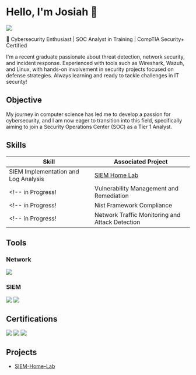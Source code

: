 # Hello, I'm Josiah 👋
<a href="http://www.linkedin.com/in/josiahsam"><img src="https://img.shields.io/badge/-LinkedIn-0072b1?&style=for-the-badge&logo=linkedin&logoColor=white" /></a>

🚀 Cybersecurity Enthusiast | SOC Analyst in Training | CompTIA Security+ Certified

I'm a recent graduate passionate about threat detection, network security, and incident response. Experienced with tools such as Wireshark, Wazuh, and Linux, with hands-on involvement in security projects focused on defense strategies. Always learning and ready to tackle challenges in IT security!


## Objective
My journey in computer science has led me to develop a passion for cybersecurity, and I am now eager to transition into this field, specifically aiming to join a Security Operations Center (SOC) as a Tier 1 Analyst.

## Skills
| Skill                                         | Associated Project         |
|-----------------------------------------------|----------------------------|
| SIEM Implementation and Log Analysis       | <a href="https://github.com/Josam85/SIEM-Home-Lab">SIEM Home Lab</a>|
<!-- in Progress! | Vulnerability Management and Remediation| <a href="https://google.com">Nessus Vulnerability Management Lab</a>| -->
<!-- in Progress! |Nist Framework Compliance| <a href="https://google.com">Nessus Vulnerability Management Lab</a>| --> 
<!-- in Progress! | Network Traffic Monitoring and Attack Detection | <a href="https://google.com">Detection Lab</a>| -->

## Tools

### Network
<div>
    <img src="https://img.shields.io/badge/-Wireshark-1679A7?&style=for-the-badge&logo=Wireshark&logoColor=white" />
</div>

<!-- ### Endpoint
<div>

</div> -->

### SIEM
<div>
    <img src="https://img.shields.io/badge/-Wazuh-EE7624?style=for-the-badge&logo=Wazuh&logoColor=white" />
    <img src="https://img.shields.io/badge/-Splunk-000000?&style=for-the-badge&logo=Splunk&logoColor=white" />
</div>

## Certifications
<div>
<img src="https://img.shields.io/badge/-Security%2B-FF0000?&style=for-the-badge&logo=CompTIA&logoColor=white" />
<img src="https://img.shields.io/badge/-Cisco%20Linux%20Essentials-2F9D27?&style=for-the-badge&logo=Cisco&logoColor=white" />
<img src="https://img.shields.io/badge/-Cisco%20Network%20Essentials-6A1B9A?&style=for-the-badge&logo=Cisco&logoColor=white" />

</div>

## Projects
- <a href="https://github.com/Josam85/SIEM-Home-Lab">SIEM-Home-Lab</a>

